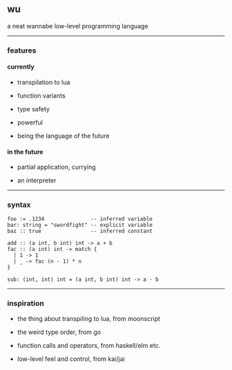 ## wu
a neat wannabe low-level programming language

---

### features

#### currently

- transpilation to lua

- function variants

- type safety

- powerful

- being the language of the future

#### in the future

- partial application, currying

- an interpreter

---

### syntax

```
foo := .1234               -- inferred variable
bar: string = "swordfight" -- explicit variable
baz :: true                -- inferred constant
```

```
add :: (a int, b int) int -> a + b
fac :: (a int) int -> match {
  | 1 -> 1
  | _ -> fac (n - 1) * n
}
```

```
sub: (int, int) int = (a int, b int) int -> a - b
```

---

### inspiration

- the thing about transpiling to lua, from moonscript

- the weird type order, from go

- function calls and operators, from haskell/elm etc.

- low-level feel and control, from kai/jai
